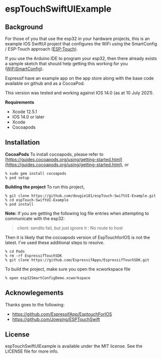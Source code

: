 # espTouchSwiftUIExample

## Background
For those of you that use the esp32 in your hardware projects, this is an example IOS SwiftUI project that configures the WiFi using the SmartConfig / ESP-Touch approach ([ESP-Touch](https://www.espressif.com/en/products/software/esp-touch/overview)).

If you use the Arduino IDE to program your esp32, then there already exists a sample sketch that should help getting this working for you ([WiFiSmartConfig](https://github.com/espressif/arduino-esp32/blob/master/libraries/WiFi/examples/WiFiSmartConfig/WiFiSmartConfig.ino)).

Espressif have an example app on the app store along with the base code available on github and as a CocoaPod.

This version was tested and working against IOS 14.0 (as at 10 July 2021).

**Requirements**
- Xcode 12.5.1
- IOS 14.0 or later
- Xcode
- Cocoapods


## Installation
**CocoaPods**
To install cocoapods, please refer to [https://guides.cocoapods.org/using/getting-started.html](https://guides.cocoapods.org/using/getting-started.html), or 

```
% sudo gem install cocoapods
% pod setup
```
**Building the project**
To run this project,

```
% git clone https://github.com/dougie181/espTouch-SwiftUI-Example.git
% cd espTouch-SwiftUI-Example
% pod install
```

**Note:** If you are getting the following log file entries when attempting to communicate with the esp32:

>client: sendto fail, but just ignore it
>: No route to host

Then it is likely that the cocoapods version of EspTouchforIOS is not the latest. I've used these additional steps to resolve.

```
% cd Pods
% rm -rf EspressifTouchSDK 
% git clone https://github.com/EspressifApps/EspressifTouchSDK.git
```

To build the project, make sure you open the xcworkspace file

```
% open esp32SmartConfigDemo.xcworkspace
```

## Acknowlegements
Thanks goes to the following:
* https://github.com/EspressifApp/EsptouchForIOS
* https://github.com/Jowsing/ESPTouchSwift

## License
espTouchSwiftUIExample is available under the MIT license. See the LICENSE file for more info.
